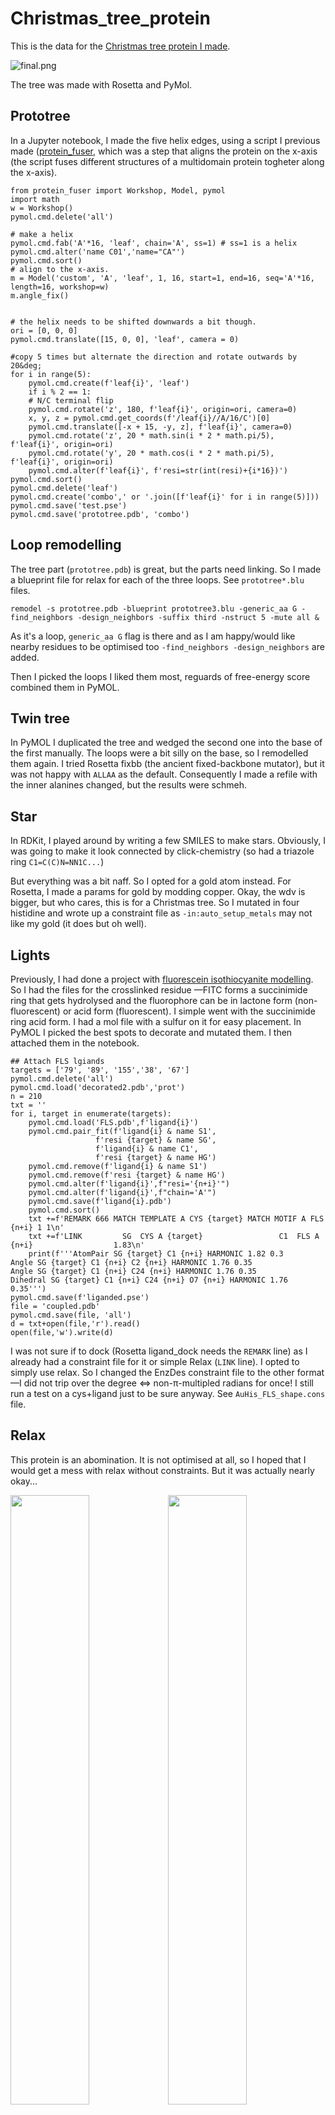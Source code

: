 # Christmas_tree_protein

This is the data for the [Christmas tree protein I made](https://michelanglo.sgc.ox.ac.uk/data/83a2e29a-1e5e-41be-9fc9-9073c43dc482).

![final.png](final.png)

The tree was made with Rosetta and PyMol.

## Prototree

In a Jupyter notebook, I made the five helix edges, using a script I previous made ([protein_fuser](https://github.com/matteoferla/protein_fuser), which was a step that aligns the protein on the x-axis (the script fuses different structures of a multidomain protein togheter along the x-axis).


	from protein_fuser import Workshop, Model, pymol
	import math
	w = Workshop()
	pymol.cmd.delete('all')
	
	# make a helix
	pymol.cmd.fab('A'*16, 'leaf', chain='A', ss=1) # ss=1 is a helix
	pymol.cmd.alter('name C01','name="CA"')
	pymol.cmd.sort()
	# align to the x-axis.
	m = Model('custom', 'A', 'leaf', 1, 16, start=1, end=16, seq='A'*16, length=16, workshop=w)
	m.angle_fix()


	# the helix needs to be shifted downwards a bit though.
	ori = [0, 0, 0]
	pymol.cmd.translate([15, 0, 0], 'leaf', camera = 0)

	#copy 5 times but alternate the direction and rotate outwards by 20&deg;
	for i in range(5):
	    pymol.cmd.create(f'leaf{i}', 'leaf')
	    if i % 2 == 1:
		# N/C terminal flip
		pymol.cmd.rotate('z', 180, f'leaf{i}', origin=ori, camera=0)
		x, y, z = pymol.cmd.get_coords(f'/leaf{i}//A/16/C')[0]
		pymol.cmd.translate([-x + 15, -y, z], f'leaf{i}', camera=0)
	    pymol.cmd.rotate('z', 20 * math.sin(i * 2 * math.pi/5), f'leaf{i}', origin=ori)
	    pymol.cmd.rotate('y', 20 * math.cos(i * 2 * math.pi/5), f'leaf{i}', origin=ori)
	    pymol.cmd.alter(f'leaf{i}', f'resi=str(int(resi)+{i*16})')
	pymol.cmd.sort()
	pymol.cmd.delete('leaf')
	pymol.cmd.create('combo',' or '.join([f'leaf{i}' for i in range(5)]))
	pymol.cmd.save('test.pse')
	pymol.cmd.save('prototree.pdb', 'combo')


## Loop remodelling

The tree part (`prototree.pdb`) is great, but the parts need linking. So I made a blueprint file for relax for each of the three loops. See `prototree*.blu` files.

	remodel -s prototree.pdb -blueprint prototree3.blu -generic_aa G -find_neighbors -design_neighbors -suffix third -nstruct 5 -mute all &

As it's a loop, `generic_aa G` flag is there and as I am happy/would like nearby residues to be optimised too `-find_neighbors -design_neighbors` are added.

Then I picked the loops I liked them most, reguards of free-energy score combined them in PyMOL.

## Twin tree

In PyMOL I duplicated the tree and wedged the second one into the base of the first manually.
The loops were a bit silly on the base, so I remodelled them again.
I tried Rosetta fixbb (the ancient fixed-backbone mutator), but it was not happy with `ALLAA` as the default. Consequently I made a refile with the inner alanines changed, but the results were schmeh.

## Star

In RDKit, I played around by writing a few SMILES to make stars. Obviously, I was going to make it look connected by click-chemistry (so had a triazole ring `C1=C(C)N=NN1C...`)

But everything was a bit naff. So I opted for a gold atom instead.
For Rosetta, I made a params for gold by modding copper. Okay, the wdv is bigger, but who cares, this is for a Christmas tree.
So I mutated in four histidine and wrote up a constraint file as `-in:auto_setup_metals` may not like my gold (it does but oh well).

## Lights

Previously, I had done a project with [fluorescein isothiocyanite modelling](https://github.com/matteoferla/rosetta-pymol/tree/master/Fluorescein). So I had the files for the crosslinked residue &mdash;FITC forms a succinimide ring that gets hydrolysed and the fluorophore can be in lactone form (non-fluorescent) or acid form (fluorescent). I simple went with the succinimide ring acid form. I had a mol file with a sulfur on it for easy placement. In PyMOL I picked the best spots to decorate and mutated them.
I then attached them in the notebook.

	## Attach FLS lgiands
	targets = ['79', '89', '155','38', '67']
	pymol.cmd.delete('all')
	pymol.cmd.load('decorated2.pdb','prot')
	n = 210
	txt = ''
	for i, target in enumerate(targets):
	    pymol.cmd.load('FLS.pdb',f'ligand{i}')
	    pymol.cmd.pair_fit(f'ligand{i} & name S1',
		               f'resi {target} & name SG',
		               f'ligand{i} & name C1',
		               f'resi {target} & name HG')
	    pymol.cmd.remove(f'ligand{i} & name S1')
	    pymol.cmd.remove(f'resi {target} & name HG')
	    pymol.cmd.alter(f'ligand{i}',f"resi='{n+i}'")
	    pymol.cmd.alter(f'ligand{i}',f"chain='A'")
	    pymol.cmd.save(f'ligand{i}.pdb')
	    pymol.cmd.sort()
	    txt +=f'REMARK 666 MATCH TEMPLATE A CYS {target} MATCH MOTIF A FLS {n+i} 1 1\n'
	    txt +=f'LINK         SG  CYS A {target}                 C1  FLS A {n+i}                  1.83\n'
	    print(f'''AtomPair SG {target} C1 {n+i} HARMONIC 1.82 0.3
	Angle SG {target} C1 {n+i} C2 {n+i} HARMONIC 1.76 0.35
	Angle SG {target} C1 {n+i} C24 {n+i} HARMONIC 1.76 0.35
	Dihedral SG {target} C1 {n+i} C24 {n+i} O7 {n+i} HARMONIC 1.76 0.35''')
	pymol.cmd.save(f'liganded.pse')
	file = 'coupled.pdb'
	pymol.cmd.save(file, 'all')
	d = txt+open(file,'r').read()
	open(file,'w').write(d)

I was not sure if to dock (Rosetta ligand_dock needs the `REMARK` line) as I already had a constraint file for it or simple Relax (`LINK` line). I opted to simply use relax.
So I changed the EnzDes constraint file to the other format &mdash;I did not trip over the degree <=> non-&pi;-multipled radians for once! I still run a test on a cys+ligand just to be sure anyway. See `AuHis_FLS_shape.cons` file.

## Relax

This protein is an abomination. It is not optimised at all, so I hoped that I would get a mess with relax without constraints. But it was actually nearly okay...

<img src='before_relax.png' style='width: 50%'><img src='after_relax.png' style='width: 50%'>

Anyway, I constrained the bottom five vertices and the M1 residue CA (yes, I did change the first AA to methionine)

	## Write constraint file to keep base toghether
	from scipy.spatial import distance
	pymol.cmd.delete('all')
	pymol.cmd.load('stemmed.pdb','prot')
	resi = (1, 18, 70, 121, 128, 160, 172, 208, 10)
	coords = {i: list(pymol.cmd.get_coords(f'name CA and resi {i} and chain {"A" if i!=10 else "B"}')[0]) for i in resi}
	for i in resi:
	    for j in resi:
		if j >= i:
		    next
		else:
		    print(f'AtomPair CA {i} CA {j} HARMONIC {distance.euclidean(coords[i], coords[j])} 1')


The relax was done with `-extra_res_fa AU.params`, `-extra_res_fa FLS.params`, `-constraints:cst_file AuHis_FLS_shape.cons`, `-constraints:cst_weight 50` and `-in:auto_setup_metals`.

## Blink!

In Michelanglo, I uploaded the PDB and using the API I changed the `proteinJSON` to use a loading function (`loadfun`) and edited that to be:

	function loadfun (protein) {
	    var stage=NGL.getStage('viewport');

	    //define colors
	    let offscheme = NGL.ColormakerRegistry.addScheme(function (params) {
		this.atomColor = function (atom) {
		    chainid=atom.chainid;
		    let chainmap={'A': '0x33ff33', 'B': '0xd2b48c'};
		    let nonCmap = {'N': '0x3333ff', 'O': '0xff4c4c', 'S': '0xe5c53f', 'H': '0xe5e5e5', 'AU': '0xffd700'};
		    let resmap={'A210': '0x808080', 'A211': '0x808080', 'A212': '0x808080', 'A213': '0x808080', 'A214': '0x808080'};
		    if (! isNaN(parseFloat(chainid))) {chainid=atom.chainname} // hack for chainid/chainIndex/chainname issue if the structure is loaded from string.
		    if (atom.element in nonCmap) {return +nonCmap[atom.element]}
		    else if (chainid+atom.resno in resmap) {return +resmap[chainid+atom.resno]}
		    else if (chainid in chainmap) {return +chainmap[chainid]}
		    else {return 0x7b7d7d} //black as the darkest error!
		};
	    });
	    let onscheme = NGL.ColormakerRegistry.addScheme(function (params) {
		this.atomColor = function (atom) {
		let chainmap={'A': '0x33ff33', 'B': '0xd2b48c'};
		    let nonCmap = {'N': '0x3333ff', 'O': '0xff4c4c', 'S': '0xe5c53f', 'H': '0xe5e5e5', 'AU': '0xffd700'};    
		   let resmap={'A210': '0xdcdcdc', 'A211': '0xdcdcdc', 'A212': '0xdcdcdc', 'A213': '0xdcdcdc', 'A214': '0xdcdcdc'};
		    chainid=atom.chainid;
		     if (! isNaN(parseFloat(chainid))) {chainid=atom.chainname} // hack for chainid/chainIndex/chainname issue if the structure is loaded from string.
		    if (atom.element in nonCmap) {return +nonCmap[atom.element]}
		    else if (chainid+atom.resno in resmap) {return +resmap[chainid+atom.resno]}
		    else if (chainid in chainmap) {return +chainmap[chainid]}
		    else {return 0x7b7d7d} //black as the darkest error!
		};
	    });

	    //representations
		protein.removeAllRepresentations();
		let cartoon = new NGL.Selection( "*" );
		protein.addRepresentation( "cartoon", {color: offscheme,  sele: cartoon.string, smoothSheet: true, opacity: 1.0} );

		let sticks = new NGL.Selection( "sidechainAttached" );
		let sticks2 = new NGL.Selection( "FLS" );
		
		protein.addRepresentation( "spacefill", {color: onscheme,  sele: 'AU', opacity: 1.0} );
		protein.addRepresentation( "hyperball", {color: onscheme,  sele: sticks.string, opacity: 1.0} );
		protein.addRepresentation( "hyperball", {color: offscheme,  sele: sticks2.string, opacity: 1.0} );
		protein.addRepresentation( "hyperball", {color: onscheme,  sele: sticks2.string, opacity: 1.0} );
		protein.reprList[4].toggleVisibility();
	    setInterval(() => {
	    let protein = NGL.getStage().compList[0];
	    protein.reprList[4].toggleVisibility();
	    protein.reprList[3].toggleVisibility();
	    }, 1000);
		
		        
	    //orient
	    stage.viewerControls.orient((new NGL.Matrix4).fromArray([11.3,-176.3,-29.7,0,178.2,13.4,-12.2,0,14.2,-28.8,176.2,0,-37.5,3,3.1,1]));
	    stage.setParameters({ cameraFov: 20.0, fogNear: 45.0}); //clipFar: 32.01997375488281, clipNear: -32.016510009765625
	    NGL.getStage().animationControls.spin()
	}


Note that NGL seems to ignore `LINK` lines so the FITC-cys seem unliked. But actually aren't.
